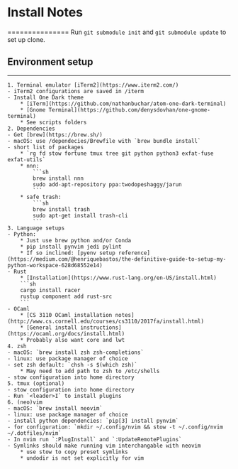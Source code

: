 # Install Notes
===============
Run `git submodule init` and `git submodule update` to set up clone.

## Environment setup
--------------------
    1. Terminal emulator [iTerm2](https://www.iterm2.com/)
	- iTerm2 configurations are saved in /iterm
	- Install One Dark theme
	    * [iTerm](https://github.com/nathanbuchar/atom-one-dark-terminal)
	    * [Gnome Terminal](https://github.com/denysdovhan/one-gnome-terminal)
	    * See scripts folders
    2. Dependencies
	- Get [brew](https://brew.sh/)
	- macOS: use /dependecies/Brewfile with `brew bundle install`
	- short list of packages
	    * `rg fd stow fortune tmux tree git python python3 exfat-fuse exfat-utils`
	    * nnn:
		    ```sh
		    brew install nnn
		    sudo add-apt-repository ppa:twodopeshaggy/jarun
		    ```
	    * safe trash:
		    ```sh
		    brew install trash
		    sudo apt-get install trash-cli
		    ```
    3. Language setups
	- Python:
	    * Just use brew python and/or Conda
	    * pip install pynvim jedi pylint
	    * If so inclined: [pyenv setup reference](https://medium.com/@henriquebastos/the-definitive-guide-to-setup-my-python-workspace-628d68552e14)
	- Rust
	    * [Installation](https://www.rust-lang.org/en-US/install.html)
		```sh
		cargo install racer
		rustup component add rust-src
		```
	- OCaml
	    * [CS 3110 OCaml installation notes](http://www.cs.cornell.edu/courses/cs3110/2017fa/install.html)
	    * [General install instructions](https://ocaml.org/docs/install.html)
	    * Probably also want core and lwt
    4. zsh
	- macOS: `brew install zsh zsh-completions`
	- linux: use package manager of choice
	- set zsh default: `chsh -s $(which zsh)`
	    * May need to add path to zsh to /etc/shells
	- stow configuration into home directory
    5. tmux (optional)
	- stow configuration into home directory
	- Run `<leader>I` to install plugins
    6. (neo)vim
	- macOS: `brew install neovim`
	- linux: use package manager of choice
	- install python dependencies: `pip[3] install pynvim`
	- for configuration: `mkdir ~/.config/nvim && stow -t ~/.config/nvim ~/.dotfiles/nvim`
	- In nvim run `:PlugInstall` and `:UpdateRemotePlugins`
	- Symlinks should make running vim interchangable with neovim
	    * use stow to copy preset symlinks
	    * undodir is not set explicitly for vim
